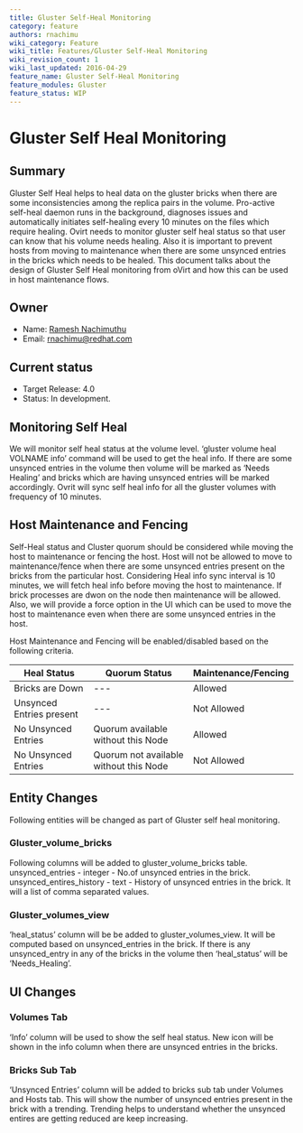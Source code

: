 ```yaml
---
title: Gluster Self-Heal Monitoring
category: feature
authors: rnachimu
wiki_category: Feature
wiki_title: Features/Gluster Self-Heal Monitoring
wiki_revision_count: 1
wiki_last_updated: 2016-04-29
feature_name: Gluster Self-Heal Monitoring
feature_modules: Gluster
feature_status: WIP
---
```


# Gluster Self Heal Monitoring

## Summary

Gluster Self Heal helps to heal data on the gluster bricks when there are some inconsistencies among the replica pairs in the volume. Pro-active self-heal daemon runs in the background, diagnoses issues and automatically initiates self-healing every 10 minutes on the files which require healing. Ovirt needs to monitor gluster self heal status so that user can know that his volume needs healing. Also it is important to prevent hosts from moving to maintenance when there are some unsynced entries in the bricks which needs to be healed. This document talks about the design of Gluster Self Heal monitoring from oVirt and how this can be used in host maintenance flows.

## Owner

*   Name: [Ramesh Nachimuthu](User:rnachimu)
*   Email: <rnachimu@redhat.com>

## Current status
*   Target Release: 4.0
*   Status: In development.

## Monitoring Self Heal
We will monitor self heal status at the volume level. ‘gluster volume heal VOLNAME info’ command will be used to get the heal info. If there are some unsynced entries in the volume then volume will be marked as ‘Needs Healing’ and bricks which are having unsynced entries will be marked accordingly. Ovrit will sync self heal info for all the gluster volumes with frequency of 10 minutes.

## Host Maintenance and Fencing
Self-Heal status and Cluster quorum should be considered while moving the host to maintenance or fencing the host. Host will not be allowed to move to maintenance/fence when there are some unsynced entries present on the bricks from the particular host. Considering Heal info sync interval is 10 minutes, we will fetch heal info before moving the host to maintenance. If brick processes are dwon on the node then maintenance will be allowed. Also, we will provide a force option in the UI which can be used to move the host to maintenance even when there are some unsynced entries in the host. 

Host Maintenance and Fencing will be enabled/disabled based on the following criteria.

| Heal Status | Quorum Status | Maintenance/Fencing |
| --- | --- | --- |
| Bricks are Down | --- | Allowed |
| Unsynced Entries present | --- | Not Allowed |
| No Unsynced Entries | Quorum available without this Node | Allowed |
| No Unsynced Entries | Quorum not available without this Node | Not Allowed |

## Entity Changes
Following entities will be changed as part of Gluster self heal monitoring.

### Gluster_volume_bricks
  Following columns will be added to gluster_volume_bricks table.
  unsynced_entries  - integer - No.of unsynced entries in the brick.
  unsynced_entires_history - text - History of unsynced entries in the brick. It will a list of comma separated values.
  
### Gluster_volumes_view
‘heal_status’ column will be be added to gluster_volumes_view. It will be computed based on unsynced_entries in the brick. If there is any unsynced_entry in any of the bricks in the volume then ‘heal_status’ will be ‘Needs_Healing’.

## UI Changes

### Volumes Tab
‘Info’ column will be used to show the self heal status. New icon will be shown in the info column when there are unsynced entries in the bricks.

### Bricks Sub Tab
‘Unsynced Entries’ column will be added to bricks sub tab under Volumes and Hosts tab. This will show the number of unsynced entries present in the brick with a trending. Trending helps to understand whether the unsynced entires are getting reduced are keep increasing.
